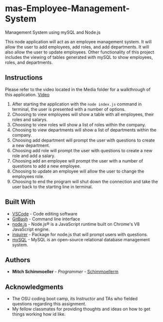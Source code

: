 # mas-Employee-Management-System
Management System using mySQL and Node.js

This node application will act as an employee management system. It will allow the user to add employees, add roles, and add departments. It will also allow the user to update employees. Other functionality of this project includes the viewing of tables generated with mySQL to show employees, roles, and departments.

## Instructions

Please refer to the video located in the Media folder for a walkthrough of this application.
[Video](Media/ApplicationWalkthrough.webm)

1. After starting the application with the `node index.js` command in terminal, the user is presented with a number of options.
2. Choosing to view employees will show a table with all employees, their roles and salarys.
3. Choosing to view roles will show a list of roles within the company.
4. Choosing to view departments will show a list of departments within the company.
5. Choosing add department will prompt the user with questions to create a new department.
6. Choosing add role will prompt the user with questions to create a new role and add a salary.
7. Choosing add an employee will prompt the user with a number of questions to add a new employee.
8. Choosing to update an employee will allow the user to change the employees role.
9. Choosing to end the program will shut down the connection and take the user back to the starting line in terminal.

## Built With

* [VSCode](https://code.visualstudio.com/) - Code editing software
* [GitBash](https://gitforwindows.org/) - Command line interface
* [node.js](https://nodejs.org/en/) - Node.js® is a JavaScript runtime built on Chrome's V8 JavaScript engine.
* [inquirer](https://www.npmjs.com/package/inquirer) - Package for node.js that will prompt users with questions.
* [mySQL](https://dev.mysql.com/) - MySQL is an open-source relational database management system.

## Authors

* **Mitch Schimmoeller** - *Programmer* - [Schimmoellerm](https://github.com/Schimmoellerm)

## Acknowledgments

* The OSU coding boot camp, its Instructor and TAs who fielded questions regarding this assignment.
* My fellow classmates for providing thoughts and ideas on how to get things working how id like.

